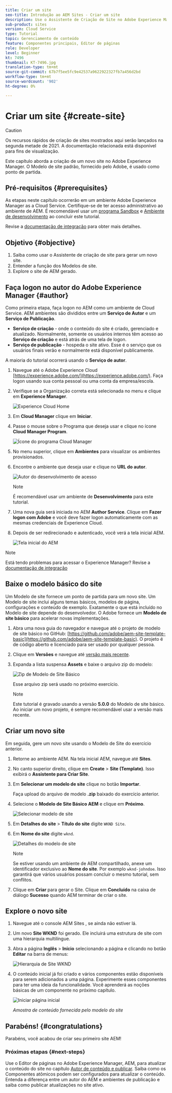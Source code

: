 ```yaml
---
title: Criar um site
seo-title: Introdução ao AEM Sites - Criar um site
description: Use o Assistente de Criação de Site no Adobe Experience Manager, AEM, para gerar um novo site. O modelo de site padrão fornecido pelo Adobe é usado como ponto de partida para o novo site.
sub-product: sites
version: Cloud Service
type: Tutorial
topic: Gerenciamento de conteúdo
feature: Componentes principais, Editor de páginas
role: Developer
level: Beginner
kt: 7496
thumbnail: KT-7496.jpg
translation-type: tm+mt
source-git-commit: 67b7f5ee5fc9e42537a9622922327fb7a456d2bd
workflow-type: tm+mt
source-wordcount: '902'
ht-degree: 0%

---
```



# Criar um site {#create-site}

>[!CAUTION]
>
> Os recursos rápidos de criação de sites mostrados aqui serão lançados na segunda metade de 2021. A documentação relacionada está disponível para fins de visualização.

Este capítulo aborda a criação de um novo site no Adobe Experience Manager. O Modelo de site padrão, fornecido pelo Adobe, é usado como ponto de partida.

## Pré-requisitos {#prerequisites}

As etapas neste capítulo ocorrerão em um ambiente Adobe Experience Manager as a Cloud Service. Certifique-se de ter acesso administrativo ao ambiente de AEM. É recomendável usar um [programa Sandbox](https://experienceleague.adobe.com/docs/experience-manager-cloud-service/onboarding/getting-access/sandbox-programs/introduction-sandbox-programs.html) e [Ambiente de desenvolvimento](https://experienceleague.adobe.com/docs/experience-manager-cloud-service/implementing/using-cloud-manager/manage-environments.html) ao concluir este tutorial.

Revise a [documentação de integração](https://experienceleague.adobe.com/docs/experience-manager-cloud-service/onboarding/home.html) para obter mais detalhes.

## Objetivo {#objective}

1. Saiba como usar o Assistente de criação de site para gerar um novo site.
1. Entender a função dos Modelos de site.
1. Explore o site de AEM gerado.

## Faça logon no autor do Adobe Experience Manager {#author}

Como primeira etapa, faça logon no AEM como um ambiente de Cloud Service. AEM ambientes são divididos entre um **Serviço de Autor** e um **Serviço de Publicação**.

* **Serviço de criação**  - onde o conteúdo do site é criado, gerenciado e atualizado. Normalmente, somente os usuários internos têm acesso ao **Serviço de criação** e está atrás de uma tela de logon.
* **Serviço de publicação**  - hospeda o site ativo. Esse é o serviço que os usuários finais verão e normalmente está disponível publicamente.

A maioria do tutorial ocorrerá usando o **Serviço de autor**.

1. Navegue até o Adobe Experience Cloud [https://experience.adobe.com/](https://experience.adobe.com/). Faça logon usando sua conta pessoal ou uma conta da empresa/escola.
1. Verifique se a Organização correta está selecionada no menu e clique em **Experience Manager**.

   ![Experience Cloud Home](assets/create-site/experience-cloud-home-screen.png)

1. Em **Cloud Manager** clique em **Iniciar**.
1. Passe o mouse sobre o Programa que deseja usar e clique no ícone **Cloud Manager Program**.

   ![Ícone do programa Cloud Manager](assets/create-site/cloud-manager-program-icon.png)

1. No menu superior, clique em **Ambientes** para visualizar os ambientes provisionados.

1. Encontre o ambiente que deseja usar e clique no **URL do autor**.

   ![Autor do desenvolvimento de acesso](assets/create-site/access-dev-environment.png)

   >[!NOTE]
   >
   >É recomendável usar um ambiente de **Desenvolvimento** para este tutorial.

1. Uma nova guia será iniciada no AEM **Author Service**. Clique em **Fazer logon com Adobe** e você deve fazer logon automaticamente com as mesmas credenciais de Experience Cloud.

1. Depois de ser redirecionado e autenticado, você verá a tela inicial AEM.

   ![Tela inicial do AEM](assets/create-site/aem-start-screen.png)

>[!NOTE]
>
> Está tendo problemas para acessar o Experience Manager? Revise a [documentação de integração](https://experienceleague.adobe.com/docs/experience-manager-cloud-service/onboarding/home.html)

## Baixe o modelo básico do site

Um Modelo de site fornece um ponto de partida para um novo site. Um Modelo de site inclui alguns temas básicos, modelos de página, configurações e conteúdo de exemplo. Exatamente o que está incluído no Modelo de site depende do desenvolvedor. O Adobe fornece um **Modelo de site básico** para acelerar novas implementações.

1. Abra uma nova guia do navegador e navegue até o projeto de modelo de site básico no GitHub: [https://github.com/adobe/aem-site-template-basic](https://github.com/adobe/aem-site-template-basic). O projeto é de código aberto e licenciado para ser usado por qualquer pessoa.
1. Clique em **Versões** e navegue até [versão mais recente](https://github.com/adobe/aem-site-template-basic/releases/latest).
1. Expanda a lista suspensa **Assets** e baixe o arquivo zip do modelo:

   ![Zip de Modelo de Site Básico](assets/create-site/template-basic-zip-file.png)

   Esse arquivo zip será usado no próximo exercício.

   >[!NOTE]
   >
   > Este tutorial é gravado usando a versão **5.0.0** do Modelo de site básico. Ao iniciar um novo projeto, é sempre recomendável usar a versão mais recente.

## Criar um novo site

Em seguida, gere um novo site usando o Modelo de Site do exercício anterior.

1. Retorne ao ambiente AEM. Na tela inicial AEM, navegue até **Sites**.
1. No canto superior direito, clique em **Create** > **Site (Template)**. Isso exibirá o **Assistente para Criar Site**.
1. Em **Selecionar um modelo de site** clique no botão **Importar**.

   Faça upload do arquivo de modelo **.zip** baixado do exercício anterior.

1. Selecione o **Modelo de Site Básico AEM** e clique em **Próximo**.

   ![Selecionar modelo de site](assets/create-site/select-site-template.png)

1. Em **Detalhes do site** > **Título do site** digite `WKND Site`.
1. Em **Nome do site** digite `wknd`.

   ![Detalhes do modelo de site](assets/create-site/site-template-details.png)

   >[!NOTE]
   >
   > Se estiver usando um ambiente de AEM compartilhado, anexe um identificador exclusivo ao **Nome do site**. Por exemplo `wknd-johndoe`. Isso garantirá que vários usuários possam concluir o mesmo tutorial, sem conflitos.

1. Clique em **Criar** para gerar o Site. Clique em **Concluído** na caixa de diálogo **Sucesso** quando AEM terminar de criar o site.

## Explore o novo site

1. Navegue até o console AEM Sites , se ainda não estiver lá.
1. Um novo **Site WKND** foi gerado. Ele incluirá uma estrutura de site com uma hierarquia multilíngue.
1. Abra a página **Inglês** > **Início** selecionando a página e clicando no botão **Editar** na barra de menus:

   ![Hierarquia de Site WKND](assets/create-site/wknd-site-starter-hierarchy.png)

1. O conteúdo inicial já foi criado e vários componentes estão disponíveis para serem adicionados a uma página. Experimente esses componentes para ter uma ideia da funcionalidade. Você aprenderá as noções básicas de um componente no próximo capítulo.

   ![Iniciar página inicial](assets/create-site/start-home-page.png)

   *Amostra de conteúdo fornecida pelo modelo do site*

## Parabéns! {#congratulations}

Parabéns, você acabou de criar seu primeiro site AEM!

### Próximas etapas {#next-steps}

Use o Editor de páginas no Adobe Experience Manager, AEM, para atualizar o conteúdo do site no capítulo [Autor de conteúdo e publicar](author-content-publish.md). Saiba como os Componentes atômicos podem ser configurados para atualizar o conteúdo. Entenda a diferença entre um autor do AEM e ambientes de publicação e saiba como publicar atualizações no site ativo.
